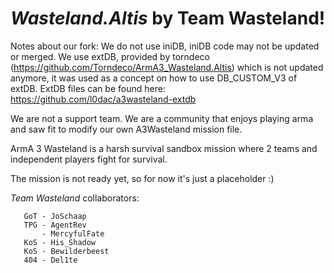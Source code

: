 *Wasteland.Altis* by Team Wasteland!
===================

Notes about our fork:
We do not use iniDB, iniDB code may not be updated or merged. 
We use extDB, provided by torndeco (https://github.com/Torndeco/ArmA3_Wasteland.Altis) which is not updated anymore, it was used as a concept on how to use DB_CUSTOM_V3 of extDB. 
ExtDB files can be found here: https://github.com/l0dac/a3wasteland-extdb

We are not a support team. We are a community that enjoys playing arma and saw fit to modify our own A3Wasteland mission file. 







ArmA 3 Wasteland is a harsh survival sandbox mission where 2 teams and independent players fight for survival.


The mission is not ready yet, so for now it's just a placeholder :)


*Team Wasteland* collaborators:

       GoT - JoSchaap
       TPG - AgentRev
           - MercyfulFate
       KoS - His_Shadow
       KoS - Bewilderbeest
       404 - Del1te
